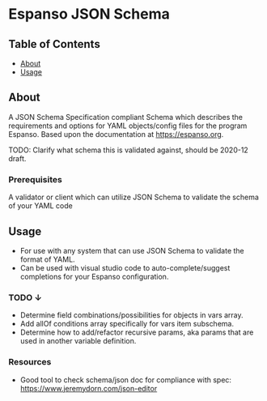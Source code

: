 # Espanso JSON Schema

## Table of Contents

- [About](#about)
- [Usage](#usage)

## About

A JSON Schema Specification compliant Schema which describes the requirements and options for YAML objects/config files for the program Espanso. Based upon the documentation at <https://espanso.org>.

TODO: Clarify what schema this is validated against, should be 2020-12 draft.

### Prerequisites

A validator or client which can utilize JSON Schema to validate the schema of your YAML code

## Usage

- For use with any system that can use JSON Schema to validate the format of YAML.
- Can be used with visual studio code to auto-complete/suggest completions for your Espanso configuration.

### TODO ↓

- Determine field combinations/possibilities for objects in vars array.
- Add allOf conditions array specifically for vars item subschema.
- Determine how to add/refactor recursive params, aka params that are used in another variable definition.

### Resources

- Good tool to check schema/json doc for compliance with spec: <https://www.jeremydorn.com/json-editor>
